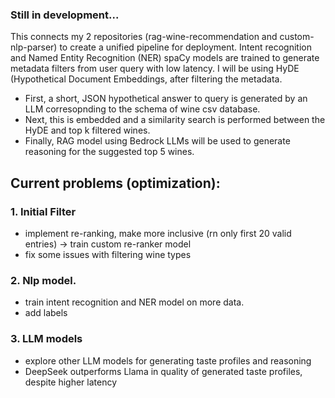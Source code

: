 ### Still in development...

This connects my 2 repositories (rag-wine-recommendation and custom-nlp-parser) to create a unified pipeline for deployment. 
Intent recognition and Named Entity Recognition (NER) spaCy models are trained to generate metadata filters from user query with low latency.
I will be using HyDE (Hypothetical Document Embeddings, after filtering the metadata. 
- First, a short, JSON hypothetical answer to query is generated by an LLM corresopnding to the schema of wine csv database.
- Next, this is embedded and a similarity search is performed between the HyDE and top k filtered wines.
- Finally, RAG model using Bedrock LLMs will be used to generate reasoning for the suggested top 5 wines.

## Current problems (optimization):
### 1. Initial Filter
- implement re-ranking, make more inclusive (rn only first 20 valid entries) -> train custom re-ranker model
- fix some issues with filtering wine types

### 2. Nlp model. 
- train intent recognition and NER model on more data.
- add labels

### 3. LLM models
- explore other LLM models for generating taste profiles and reasoning
- DeepSeek outperforms Llama in quality of generated taste profiles, despite higher latency
